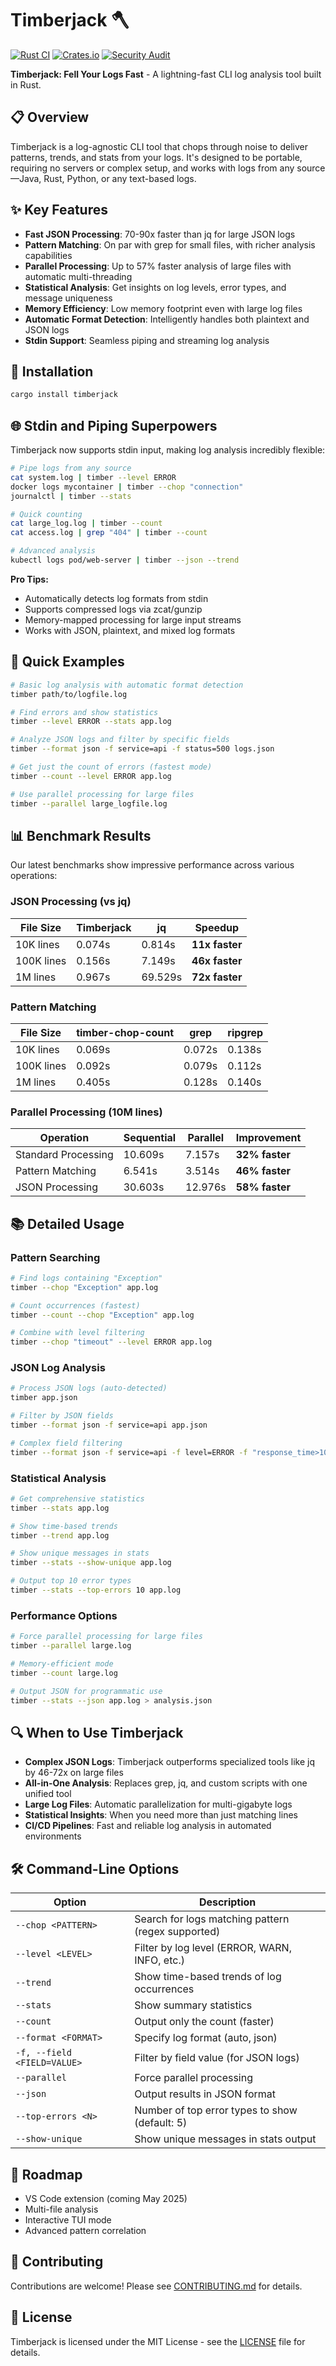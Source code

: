 # Timberjack 🪓

[![Rust CI](https://github.com/donaldc24/timberjack/workflows/Rust%20CI/badge.svg)](https://github.com/donaldc24/timberjack/actions)
[![Crates.io](https://img.shields.io/crates/v/timberjack.svg)](https://crates.io/crates/timberjack)
[![Security Audit](https://github.com/donaldc24/timberjack/workflows/Security%20audit/badge.svg)](https://github.com/donaldc24/timberjack/actions?query=workflow%3A%22Security+audit%22)

**Timberjack: Fell Your Logs Fast** - A lightning-fast CLI log analysis tool built in Rust.

## 📋 Overview

Timberjack is a log-agnostic CLI tool that chops through noise to deliver patterns, trends, and stats from your logs. It's designed to be portable, requiring no servers or complex setup, and works with logs from any source—Java, Rust, Python, or any text-based logs.

## ✨ Key Features

- **Fast JSON Processing**: 70-90x faster than jq for large JSON logs
- **Pattern Matching**: On par with grep for small files, with richer analysis capabilities
- **Parallel Processing**: Up to 57% faster analysis of large files with automatic multi-threading
- **Statistical Analysis**: Get insights on log levels, error types, and message uniqueness
- **Memory Efficiency**: Low memory footprint even with large log files
- **Automatic Format Detection**: Intelligently handles both plaintext and JSON logs
- **Stdin Support**: Seamless piping and streaming log analysis

## 🚀 Installation

```bash
cargo install timberjack
```

## 🌐 Stdin and Piping Superpowers

Timberjack now supports stdin input, making log analysis incredibly flexible:

```bash
# Pipe logs from any source
cat system.log | timber --level ERROR
docker logs mycontainer | timber --chop "connection"
journalctl | timber --stats

# Quick counting
cat large_log.log | timber --count
cat access.log | grep "404" | timber --count

# Advanced analysis
kubectl logs pod/web-server | timber --json --trend
```

**Pro Tips:**
- Automatically detects log formats from stdin
- Supports compressed logs via zcat/gunzip
- Memory-mapped processing for large input streams
- Works with JSON, plaintext, and mixed log formats

## 🔨 Quick Examples

```bash
# Basic log analysis with automatic format detection
timber path/to/logfile.log

# Find errors and show statistics
timber --level ERROR --stats app.log

# Analyze JSON logs and filter by specific fields
timber --format json -f service=api -f status=500 logs.json

# Get just the count of errors (fastest mode)
timber --count --level ERROR app.log

# Use parallel processing for large files
timber --parallel large_logfile.log
```

## 📊 Benchmark Results

Our latest benchmarks show impressive performance across various operations:

### JSON Processing (vs jq)
| File Size | Timberjack | jq | Speedup |
|-----------|------------|-----|---------|
| 10K lines | 0.074s | 0.814s | **11x faster** |
| 100K lines | 0.156s | 7.149s | **46x faster** |
| 1M lines | 0.967s | 69.529s | **72x faster** |

### Pattern Matching
| File Size | timber-chop-count | grep | ripgrep |
|-----------|------------------|------|---------|
| 10K lines | 0.069s | 0.072s | 0.138s |
| 100K lines | 0.092s | 0.079s | 0.112s |
| 1M lines | 0.405s | 0.128s | 0.140s |

### Parallel Processing (10M lines)
| Operation | Sequential | Parallel | Improvement |
|-----------|------------|----------|-------------|
| Standard Processing | 10.609s | 7.157s | **32% faster** |
| Pattern Matching | 6.541s | 3.514s | **46% faster** |
| JSON Processing | 30.603s | 12.976s | **58% faster** |

## 📚 Detailed Usage

### Pattern Searching

```bash
# Find logs containing "Exception"
timber --chop "Exception" app.log

# Count occurrences (fastest)
timber --count --chop "Exception" app.log

# Combine with level filtering
timber --chop "timeout" --level ERROR app.log
```

### JSON Log Analysis

```bash
# Process JSON logs (auto-detected)
timber app.json

# Filter by JSON fields
timber --format json -f service=api app.json

# Complex field filtering
timber --format json -f service=api -f level=ERROR -f "response_time>1000" app.json
```

### Statistical Analysis

```bash
# Get comprehensive statistics
timber --stats app.log

# Show time-based trends
timber --trend app.log

# Show unique messages in stats
timber --stats --show-unique app.log

# Output top 10 error types
timber --stats --top-errors 10 app.log
```

### Performance Options

```bash
# Force parallel processing for large files
timber --parallel large.log

# Memory-efficient mode
timber --count large.log

# Output JSON for programmatic use
timber --stats --json app.log > analysis.json
```

## 🔍 When to Use Timberjack

- **Complex JSON Logs**: Timberjack outperforms specialized tools like jq by 46-72x on large files
- **All-in-One Analysis**: Replaces grep, jq, and custom scripts with one unified tool
- **Large Log Files**: Automatic parallelization for multi-gigabyte logs
- **Statistical Insights**: When you need more than just matching lines
- **CI/CD Pipelines**: Fast and reliable log analysis in automated environments

## 🛠️ Command-Line Options

| Option | Description |
|--------|-------------|
| `--chop <PATTERN>` | Search for logs matching pattern (regex supported) |
| `--level <LEVEL>` | Filter by log level (ERROR, WARN, INFO, etc.) |
| `--trend` | Show time-based trends of log occurrences |
| `--stats` | Show summary statistics |
| `--count` | Output only the count (faster) |
| `--format <FORMAT>` | Specify log format (auto, json) |
| `-f, --field <FIELD=VALUE>` | Filter by field value (for JSON logs) |
| `--parallel` | Force parallel processing |
| `--json` | Output results in JSON format |
| `--top-errors <N>` | Number of top error types to show (default: 5) |
| `--show-unique` | Show unique messages in stats output |

## 📝 Roadmap

- VS Code extension (coming May 2025)
- Multi-file analysis
- Interactive TUI mode
- Advanced pattern correlation

## 🤝 Contributing

Contributions are welcome! Please see [CONTRIBUTING.md](CONTRIBUTING.md) for details.

## 📄 License

Timberjack is licensed under the MIT License - see the [LICENSE](LICENSE) file for details.